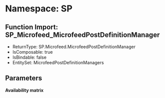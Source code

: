 # Namespace: SP

## Function Import: SP_Microfeed_MicrofeedPostDefinitionManager

- ReturnType: SP.Microfeed.MicrofeedPostDefinitionManager
- IsComposable: true
- IsBindable: false
- EntitySet: MicrofeedPostDefinitionManagers

## Parameters

**Availability matrix**

